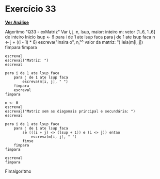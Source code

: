 # Exercício 33

[**Ver Análise**](Analise33.md)

Algoritmo "Q33 - exMatriz"
Var
    i, j, n, lsup, maior: inteiro
    m: vetor [1..6, 1..6] de inteiro
Inicio
    lsup <- 6
    para i de 1 ate lsup faca
        para j de 1 ate lsup faca
            n <- j + ((i - 1) * 6)
            escreva("Insira o", n,"º valor da matriz: ")
            leia(m[i, j])
        fimpara
    fimpara
    
    escreval
    escreval("Matriz: ")
    escreval
    
    para i de 1 ate lsup faca
        para j de 1 ate lsup faca
            escreva(m[i, j], " ")
        fimpara
        escreval
    fimpara
    
    n <- 0
    escreval
    escreval("Matriz sem as diagonais principal e secundária: ")
    escreval
    
    para i de 1 ate lsup faca
        para j de 1 ate lsup faca
            se (((i + j) <> (lsup + 1)) e (i <> j)) entao
                escreva(m[i, j], " ")
            fimse
        fimpara
    fimpara
    
    escreval
    fimpara
Fimalgoritmo
